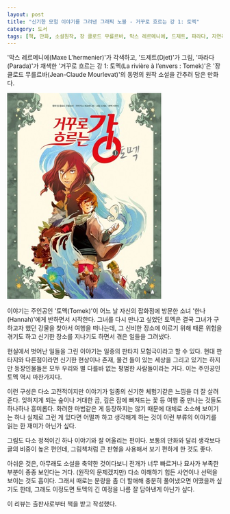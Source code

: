 ```yaml
---
layout: post
title: "신기한 모험 이야기를 그려낸 그래픽 노블 - 거꾸로 흐르는 강 1: 토멕"
category: 도서
tags: [책, 만화, 소설원작, 장 클로드 무를르바, 막스 레르메니에, 드제트, 파라다, 지연리, 북극곰, 서평, 북촌]
---
```


'막스 레르메니에(Maxe L'hermenier)'가 각색하고,
'드제트(Djet)'가 그림,
'파라다(Parada)'가 채색한
'거꾸로 흐르는 강 1: 토멕(La rivière à l’envers : Tomek)'은
'장 클로드 무를르바(Jean-Claude Mourlevat)'의
동명의 원작 소설을 간추려 담은 만화다.

![표지](/images/la-riviere-a-lenvers-1-tomek-comic-book-h480.jpg)

이야기는 주인공인 '토멕(Tomek)'이 어느 날 자신의 잡화점에 방문한 소녀 '한나(Hannah)'에게 반하면서 시작한다.
그녀를 다시 만나고 싶었던 토멕은 결국 그녀가 구하고자 했던 강물을 찾아서 여행을 떠나는데,
그 신비한 장소에 이르기 위해 때론 위험을 겪기도 하고 신기한 장소를 지나기도 하면서 겪은 일들을 그려냈다.

현실에서 벗어난 일들을 그린 이야기는 일종의 판타지 모험극이라고 할 수 있다.
현대 판타지와 다른점이라면
신기한 현상이나 존재, 물건 들이 있는 세상을 그리고 있기는 하지만
등장인물들은 모두 우리와 별 다를바 없는 평범한 사람들이라는 거다.
이는 주인공인 토멕 역시 마찬가지다.

이런 구성은 다소 고전적이지만
이야기가 일종의 신기한 체험기같은 느낌을 더 잘 살려준다.
잊혀지게 되는 숲이나 거대한 곰, 깊은 잠에 빠져드는 꽃 등 여행 중 만나는 것들도 하나하나 흥미롭다.
화려한 마법같은 게 등장하지는 않기 때문에 대체로 소소해 보이기는 하나
실제로 그런 게 있다면 어떨까 하고 생각해게 하는 것이
이런 부류의 이야기를 읽는 한 재미가 아닌가 싶다.

그림도 다소 정적이긴 하나 이야기와 잘 어울리는 편이다.
보통의 만화와 달리 생각보다 글의 비중이 높은 편인데,
그림책처럼 큰 판형을 사용해서 보기 편하게 한 것도 좋다.

아쉬운 것은, 아무래도 소설을 축약한 것이다보니
전개가 너무 빠르거나 묘사가 부족한 부분이 종종 보인다는 거다.
(원작의 문제겠지만) 다소 이해하기 힘든 사연이나 선택을 보이는 것도 흠이다.
그래서 때로는 분량을 좀 더 할애해 충분히 풀어냈으면 어땠을까 싶기도 한데,
그래도 이정도면 토멕의 긴 여정을 나름 잘 담아낸게 아닌가 싶다.



<div class="im im-info">
이 리뷰는 출판사로부터 책을 받고 작성했다.
</div>
